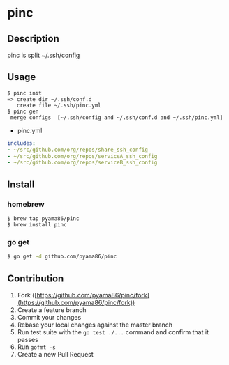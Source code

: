 # pinc
## Description
pinc is split ~/.ssh/config

## Usage
```
$ pinc init
=> create dir ~/.ssh/conf.d
   create file ~/.ssh/pinc.yml
$ pinc gen
 merge configs  [~/.ssh/config and ~/.ssh/conf.d and ~/.ssh/pinc.yml]
```

* pinc.yml
```yaml
includes:
- ~/src/github.com/org/repos/share_ssh_config
- ~/src/github.com/org/repos/serviceA_ssh_config
- ~/src/github.com/org/repos/serviceB_ssh_config
```

## Install
### homebrew
```
$ brew tap pyama86/pinc
$ brew install pinc
```
### go get

```bash
$ go get -d github.com/pyama86/pinc
```

## Contribution

1. Fork ([https://github.com/pyama86/pinc/fork](https://github.com/pyama86/pinc/fork))
1. Create a feature branch
1. Commit your changes
1. Rebase your local changes against the master branch
1. Run test suite with the `go test ./...` command and confirm that it passes
1. Run `gofmt -s`
1. Create a new Pull Request
